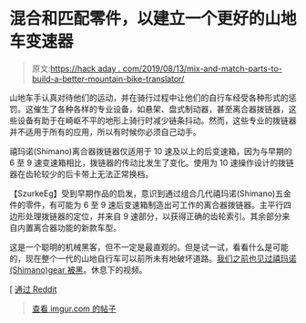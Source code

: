 # 混合和匹配零件，以建立一个更好的山地车变速器

> 原文:[https://hack aday . com/2019/08/13/mix-and-match-parts-to-build-a-better-mountain-bike-translator/](https://hackaday.com/2019/08/13/mix-and-match-parts-to-build-a-better-mountain-bike-derailleur/)

山地车手认真对待他们的运动，并在骑行过程中让他们的自行车经受各种形式的惩罚。这催生了各种各样的专业设备，如悬架、盘式制动器，甚至离合器拨链器，这些设备有助于在崎岖不平的地形上骑行时减少链条抖动。然而，这些专业的拨链器并不适用于所有的应用，所以有时候你必须自己动手。

禧玛诺(Shimano)离合器拨链器仅适用于 10 速及以上的后变速箱，因为与早期的 6 至 9 速变速箱相比，拨链器的传动比发生了变化。使用为 10 速操作设计的拨链器在齿轮较少的后卡带上无法正常换档。

【SzurkeEg】受到早期作品的启发，意识到通过组合几代禧玛诺(Shimano)五金件的零件，有可能为 6 至 9 速后变速箱制造出可工作的离合器拨链器。主平行四边形处理拨链器的定位，并来自 9 速部分，以获得正确的齿轮索引。其余部分来自内置离合器功能的新款车型。

这是一个聪明的机械黑客，但不一定是最直观的。但是试一试，看看什么是可能的，现在整个一代的山地自行车可以前所未有地破坏道路。[我们之前也见过禧玛诺(Shimano)gear 被黑](https://hackaday.com/2019/03/26/reverse-engineering-shimano-bike-electronics/)。休息下的视频。

[ [通过 Reddit](https://www.reddit.com/r/DIY/comments/cpk1gx/how_to_build_a_shimano_69spd_clutch_derailleur_a/)

> [查看 imgur.com 的帖子](https://imgur.com/OMLSvtX)